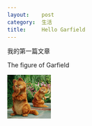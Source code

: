 ```yaml
---
layout:    post
category:  生活
title:     Hello Garfield
---
```


我的第一篇文章

The figure of Garfield

<img src="/assets/Garfield.jpg" width="100" height="100">